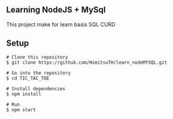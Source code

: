 ## Learning NodeJS + MySql

This project make for learn basis SQL CURD

## Setup

```
# Clone this repository
$ git clone https://github.com/HimitsuTH/learn_nodeMYSQL.git

# Go into the repository
$ cd TIC_TAC_TOE

# Install dependencies
$ npm install

# Run
$ npm start

```
